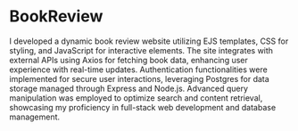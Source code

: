 # BookReview
I developed a dynamic book review website utilizing EJS templates, CSS for styling, and JavaScript for interactive elements. The site integrates with external APIs using Axios for fetching book data, enhancing user experience with real-time updates. Authentication functionalities were implemented for secure user interactions, leveraging Postgres for data storage managed through Express and Node.js. Advanced query manipulation was employed to optimize search and content retrieval, showcasing my proficiency in full-stack web development and database management.
